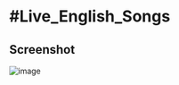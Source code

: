 # #Live_English_Songs

## Screenshot
![image](https://user-images.githubusercontent.com/47528708/150469947-e06538c6-300f-463e-9e8a-3b74f6b61b8a.png)
